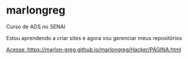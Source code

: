 # marlongreg

Curso de ADS no SENAI

Estou aprendendo a criar sites e agora vou gerenciar meus repositórios
 
<a href="https://marlon-greg.github.io/marlongreg/Hacker/PÁGINA.html">Acesse: https://marlon-greg.github.io/marlongreg/Hacker/PÁGINA.html </a>